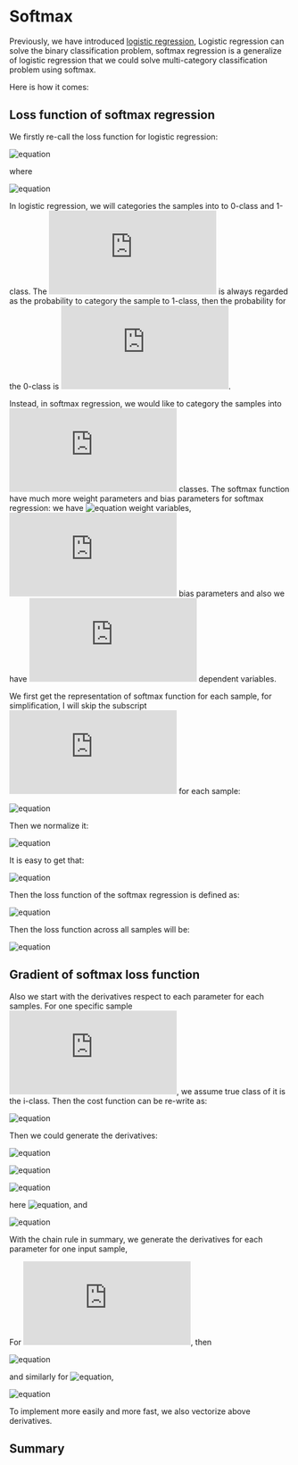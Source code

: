 # Softmax

Previously, we have introduced [logistic regression](https://github.com/chenxingwei/machine_learning_from_scratch/blob/master/algorithm/3.logisticRegression.md),
Logistic regression can solve the binary classification problem, softmax regression is a generalize of logistic regression that we could solve multi-category
classification problem using softmax.

Here is how it comes:

## Loss function of softmax regression

We firstly re-call the loss function for logistic regression:

![equation](http://latex.codecogs.com/gif.latex?J(\theta)=-\sum_{i=1}^{n}(y_ilog(a_i)+(1-y_i)log(1-a_i)))

where

![equation](http://latex.codecogs.com/gif.latex?a_i=\frac{1}{1+e^{-x_i\theta}})

In logistic regression, we will categories the samples into to 0-class and 1-class. The ![equation](http://latex.codecogs.com/gif.latex?a_i) is always regarded as the probability to category the sample to 1-class, then the probability for the 0-class is ![equation](http://latex.codecogs.com/gif.latex?1-a_i). 

Instead, in softmax regression, we would like to category the samples into ![equation](http://latex.codecogs.com/gif.latex?K) classes. The softmax function have much more weight parameters and bias parameters for softmax regression: we have ![equation](http://latex.codecogs.com/gif.latex?m\times{K}) weight variables, ![equation](http://latex.codecogs.com/gif.latex?K) bias parameters and also we have ![equation](http://latex.codecogs.com/gif.latex?K) dependent variables.

We first get the representation of softmax function for each sample, for simplification, I will skip the subscript ![equation](http://latex.codecogs.com/gif.latex?i) for each sample:

![equation](http://latex.codecogs.com/gif.latex?a_{k}=\sum_{j=1}^{m}x_{j}w_{jk}+b_k=\sum_{j=1}^{m+1}x_{j}\theta_{jk},k=1,2,...,K)

Then we normalize it:

![equation](http://latex.codecogs.com/gif.latex?s_{j}=\frac{e^{a_{j}}}{\sum_{k=1}^{K}e^{a_{k}}})

It is easy to get that:

![equation](http://latex.codecogs.com/gif.latex?\sum_{k=1}^{K}s_{k}=1)

Then the loss function of the softmax regression is defined as:

![equation](http://latex.codecogs.com/gif.latex?J(\theta;x)=-\sum_{k=1}^{K}y_{k}log(s_{k}))

Then the loss function across all samples will be:

![equation](http://latex.codecogs.com/gif.latex?J(\theta)=-\sum\sum_{k=1}^{K}y_{k}log(s_{k}))


## Gradient of softmax loss function

Also we start with the derivatives respect to each parameter for each samples. For one specific sample ![equation](http://latex.codecogs.com/gif.latex?x), we assume true class of it is the i-class. Then the cost function can be re-write as:

![equation](http://latex.codecogs.com/gif.latex?J(\theta;x)=-\sum_{k=1}^{K}y_{k}log(s_{k})=-y_{i}log(s_{i}))

Then we could generate the derivatives:

![equation](http://latex.codecogs.com/gif.latex?\frac{\partial{J(\theta;x)}}{\partial{s_i}}=-\frac{y_i}{s_i})

![equation](http://latex.codecogs.com/gif.latex?\frac{\partial{s_i}}{\partial{a_i}}=s_i(1-s_i))

![equation](http://latex.codecogs.com/gif.latex?\frac{\partial{s_i}}{\partial{a_j}}=-s_is_j)

here ![equation](http://latex.codecogs.com/gif.latex?i\ne{j}), and

![equation](http://latex.codecogs.com/gif.latex?\frac{\partial{a_j}}{\partial{\theta_{kj}}}=x_k)

With the chain rule in summary, we generate the derivatives for each parameter for one input sample,

For ![equation](http://latex.codecogs.com/gif.latex?i=j), then

![equation](http://latex.codecogs.com/gif.latex?\frac{\partial{J(\theta,x)}}{\partial{\theta_{kj}}}=\frac{\partial{J(\theta;x)}}{\partial{s_i}}\frac{\partial{s_i}}{\partial{a_j}}\frac{\partial{a_j}}{\partial{\theta_{kj}}}=y_i(s_i-1)x_k=(s_i-1)x_k)

and similarly for ![equation](http://latex.codecogs.com/gif.latex?i\ne{j}),

![equation](http://latex.codecogs.com/gif.latex?\frac{\partial{J(\theta,x)}}{\partial{\theta_{kj}}}=\frac{\partial{J(\theta;x)}}{\partial{s_i}}\frac{\partial{s_i}}{\partial{a_j}}\frac{\partial{a_j}}{\partial{\theta_{kj}}}=y_is_jx_k=s_jx_k)

To implement more easily and more fast, we also vectorize above derivatives.



## Summary


